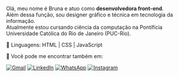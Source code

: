 
<p align="left"> 
  Olá, meu nome é Bruna e atuo como <strong>desenvolvedora front-end</strong>.<br>
  Além dessa função, sou designer gráfico e técnica em tecnologia da informação. <br>
  Atualmente estou cursando ciência da computação na Pontifícia Universidade Católica do Rio de Janeiro (PUC-Rio).
</p>

<p align="left">
  🤍 Linguagens: HTML | CSS | JavaScript
</p>

<p align="left">
  🫧 Você pode me encontrar também em: 
</p>

<p align="left">
  <a href="mailto:brunaamancio1@gmail.com" title="Gmail">
  <img src="https://img.shields.io/badge/-Gmail-FF0000?style=flat-square&labelColor=FF0000&logo=gmail&logoColor=white&link=" alt="Gmail"/></a>

  <a href="https://linkedin.com/in/brunaamancioa" title="LinkedIn">
  <img src="https://img.shields.io/badge/-Linkedin-0e76a8?style=flat-square&logo=Linkedin&logoColor=white&link=" alt="LinkedIn"/></a>

  <a href="https://api.whatsapp.com/send/?phone=5521982005810&text&type=phone_number&app_absent=0" title="WhatsApp">
  <img src="https://img.shields.io/badge/-WhatsApp-25d366?style=flat-square&labelColor=25d366&logo=whatsapp&logoColor=white&link=" alt="WhatsApp"/></a>

  <a href="https://www.instagram.com/amandsgn/" title="Instagram">
  <img src="https://img.shields.io/badge/-Instagram-DF0174?style=flat-square&labelColor=DF0174&logo=instagram&logoColor=white&link=" alt="Instagram"/></a>
  
</p>
